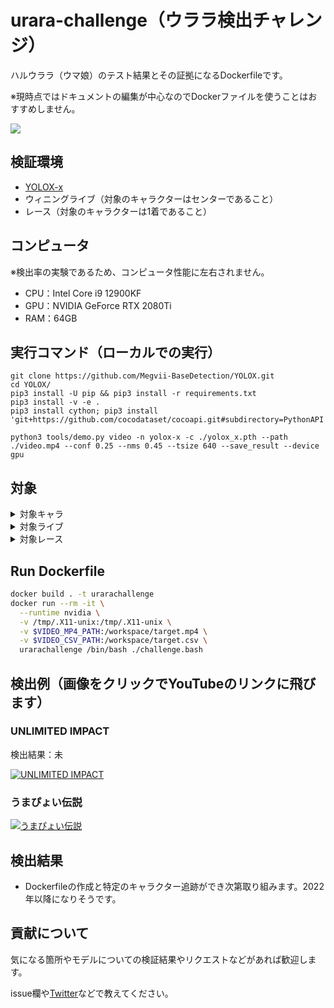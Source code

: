 # urara-challenge（ウララ検出チャレンジ）
ハルウララ（ウマ娘）のテスト結果とその証拠になるDockerfileです。

※現時点ではドキュメントの編集が中心なのでDockerファイルを使うことはおすすめしません。

![](images_for_readme/urara-example.png)

## 検証環境

- [YOLOX-x](https://github.com/Megvii-BaseDetection/YOLOX)
- ウィニングライブ（対象のキャラクターはセンターであること）
- レース（対象のキャラクターは1着であること）

## コンピュータ

※検出率の実験であるため、コンピュータ性能に左右されません。

- CPU：Intel Core i9 12900KF
- GPU：NVIDIA GeForce RTX 2080Ti
- RAM：64GB

## 実行コマンド（ローカルでの実行）

```
git clone https://github.com/Megvii-BaseDetection/YOLOX.git
cd YOLOX/
pip3 install -U pip && pip3 install -r requirements.txt
pip3 install -v -e . 
pip3 install cython; pip3 install 'git+https://github.com/cocodataset/cocoapi.git#subdirectory=PythonAPI'

python3 tools/demo.py video -n yolox-x -c ./yolox_x.pth --path ./video.mp4 --conf 0.25 --nms 0.45 --tsize 640 --save_result --device gpu
```

## 対象

 <details><summary>対象キャラ</summary>

※取得済のもののみ表示
 
- ハルウララ（頑張って勝負服を手に入れます）
- サクラバクシンオー
- ゴールドシップ
- ダイワスカーレット
- ウォッカ
- グラスワンダー
- エルコンドルパサー
- エアグルーヴ
- マヤノトップガン
- スーパークリーク
- メジロライアン
- アグネスタキオン
- マチカネフクキタル
- ナイスネイチャ
- キングヘイロー
- トウカイテイオー（通常衣装）

</details>

<details><summary>対象ライブ</summary>

※既に取得済のものにxを付けています

現在、対象ライブを検討中

- [x] Make Debut!
- [x] ENDLESS DREAM!!
- [x] 彩 Phantasia
- [x] winnning the soul
- [x] 本能スピード
- [x] [UNLIMITED IMPACT](https://www.youtube.com/watch?v=AvsvLLgowQg)
- [x] NEXT FRONTIER
- [x] Special Record!
- [x] [うまぴょい伝説](https://youtu.be/Ol8nYpTHX4c)
- [x] はじまりのSignal
- [x] ささやかな祈り
- [ ] 涙ひかって明日になれ！
- [x] ユメヲカケル！
- [ ] BLAZE
- [ ] Never Looking Back
- [x] WINnin’5 -ウイニング☆ファイヴ-
- [x] ぴょいっと♪はれるや！
  
</details>
 
<details><summary>対象レース</summary>

芝・ダート・右回り・左回りなどの条件を確認中

- [x] ?
  
</details>
 
## Run Dockerfile

```bash
docker build . -t urarachallenge
docker run --rm -it \
  --runtime nvidia \
  -v /tmp/.X11-unix:/tmp/.X11-unix \
  -v $VIDEO_MP4_PATH:/workspace/target.mp4 \
  -v $VIDEO_CSV_PATH:/workspace/target.csv \
  urarachallenge /bin/bash ./challenge.bash
```

## 検出例（画像をクリックでYouTubeのリンクに飛びます）

### UNLIMITED IMPACT

検出結果：未

 [![UNLIMITED IMPACT](http://img.youtube.com/vi/AvsvLLgowQg/0.jpg)](https://www.youtube.com/watch?v=AvsvLLgowQg)
 
### うまぴょい伝説

[![うまぴょい伝説](http://img.youtube.com/vi/Ol8nYpTHX4c/0.jpg)](https://www.youtube.com/watch?v=Ol8nYpTHX4c)

## 検出結果

- Dockerfileの作成と特定のキャラクター追跡ができ次第取り組みます。2022年以降になりそうです。

## 貢献について

気になる箇所やモデルについての検証結果やリクエストなどがあれば歓迎します。

issue欄や[Twitter](https://twitter.com/Ray255Ar)などで教えてください。
